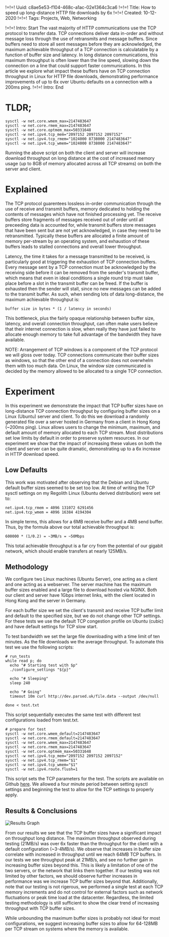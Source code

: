 !=!=! Uuid: c8ae5e53-f104-468c-a1ac-02e1364c3ca6
!=!=! Title: How to speed up long-distance HTTP file downloads by 6x
!=!=! Created: 10-12-2020
!=!=! Tags: Projects, Web, Networking 

!=!=! Intro: Start
The vast majority of HTTP communications use the TCP protocol to transfer data. TCP connections deliver data in-order and without message loss through the use of retransmits and message buffers. Since buffers need to store all sent messages before they are acknowledged, the maximum achievable throughput of a TCP connection is calculatable by a function of buffer size and latency. In long distance communications, this maximum throughput is often lower than the line speed, slowing down the connection on a line that could support faster communications. In this article we explore what impact these buffers have on TCP connection throughput in Linux for HTTP file downloads, demonstrating performance improvements of up to 6x over Ubuntu defaults on a connection with a 200ms ping.
!=!=! Intro: End

# TLDR; 

```
sysctl -w net.core.wmem_max=2147483647
sysctl -w net.core.rmem_max=2147483647
sysctl -w net.core.optmem_max=50331648
sysctl -w net.ipv4.tcp_mem="2097152 2097152 2097152"
sysctl -w net.ipv4.tcp_rmem="1024000 8738000 2147483647"
sysctl -w net.ipv4.tcp_wmem="1024000 8738000 2147483647"
```
Running the above script on both the client and server will increase download throughput on long distance at the cost of increased memory usage (up to 8GB of memory allocated across all TCP streams) on both the server and client.

# Explained

The TCP protocol guarentees lossless in-order communication through the use of receive and transmit buffers, memory dedicated to holding the contents of messages which have not finished processing yet. The receive buffers store fragments of messages received out of order until all preceeding data is accounted for, while transmit buffers store messages that have been sent but are not yet acknowledged, in case they need to be retransmitted. Typically these buffers are allocated a finite amount of memory per-stream by an operating system, and exhaustion of these buffers leads to stalled connections and overall lower throughput.

Latency, the time it takes for a message transmitted to be received, is particularly good at triggering the exhaustion of TCP connection buffers. Every message sent by a TCP connection must be acknowledged by the receiving side before it can be removed from the sender's transmit buffer, which means that even in ideal conditions a single round trip must take place before a slot in the transmit buffer can be freed. If the buffer is exhausted then the sender will stall, since no new messages can be added to the transmit buffer. As such, when sending lots of data long-distance, the maximum achievable throughput is:
```
buffer size in bytes * (1 / latency in seconds)
```
This bottleneck, plus the fairly opaque relationship between buffer size, latency, and overall connection throughput, can often make users believe that their internet connection is slow, when really they have just failed to allocate enough memory to take full advantage of the bandwidth they have available.

NOTE: Arrangement of TCP windows is a component of the TCP protocol we will gloss over today. TCP connections communicate their buffer sizes as windows, so that the other end of a connection does not overwhelm them with too much data. On Linux, the window size communicated is decided by the memory allowed to be allocated to a single TCP connection.

# Experiment

In this experiment we demonstrate the impact that TCP buffer sizes have on long-distance TCP connection throughput by configuring buffer sizes on a Linux (Ubuntu) server and client. To do this we download a randomly generated file over a server hosted in Germany from a client in Hong Kong (~200ms ping). Linux allows users to change the minimum, maximum, and default amount of memory allocated to each TCP stream. Most distributions set low limits by default in order to preserve system resources. In our experiment we show that the impact of increasing these values on both the client and server can be quite dramatic, demonstrating up to a 6x increase in HTTP download speed.

## Low Defaults

This work was motivated after observing that the Debian and Ubuntu default buffer sizes seemed to be set too low. At time of writing the TCP sysctl settings on my Regolith Linux (Ubuntu derived distribution) were set to:
```
net.ipv4.tcp_rmem = 4096 131072 6291456
net.ipv4.tcp_wmem = 4096 16384 4194304
```
In simple terms, this allows for a 6MB receive buffer and a 4MB send buffer. Thus, by the formula above our total achievable throughput is:
```
600000 * (1/0.2) = ~3MB/s = ~50Mbps
```
This total achievable throughput is a far cry from the potential of our gigabit network, which should enable transfers at nearly 125MB/s.

## Methodology

We configure two Linux machines (Ubuntu Server), one acting as a client and one acting as a webserver. The server machine has the maximum buffer sizes enabled and a large file to download hosted via NGINX. Both our client and server have 1Gbps internet links, with the client located in Hong Kong and the server in Germany.

For each buffer size we set the client's transmit and receive TCP buffer limit and default to the specified size, but we do not change other TCP settings. For these tests we use the default TCP congestion profile on Ubuntu (cubic) and have default settings for TCP slow start.

To test bandwidth we set the large file downloading with a time limit of ten minutes. As the file downloads we the average throughput. To automate this test we use the following scripts:
```
# run_tests
while read p; do
  echo "# Starting test with $p"
  ./configure_settings "${p}"

  echo "# Sleeping"
  sleep 240

  echo "# Going"
  timeout 10m curl http://dev.parsed.uk/file.data --output /dev/null

done < test.txt 
```
This script sequentially executes the same test with different test configurations loaded from test.txt.

```
# prepare for test
sysctl -w net.core.wmem_default=2147483647
sysctl -w net.core.rmem_default=2147483647
sysctl -w net.core.wmem_max=2147483647
sysctl -w net.core.rmem_max=2147483647
sysctl -w net.core.optmem_max=50331648
sysctl -w net.ipv4.tcp_mem="2097152 2097152 2097152"
sysctl -w net.ipv4.tcp_rmem="$1"
sysctl -w net.ipv4.tcp_wmem="$1"
sysctl -w net.ipv4.route.flush=1
```
This script sets the TCP parameters for the test. The scripts are available on Github [here](https://github.com/jawline/tcp-test-configuration). We allowed a four minute period between setting sysctl settings and beginning the test to allow for the TCP settings to properly apply.

## Results & Conclusions

![Results Graph](${{{img:tcp_graph.png}}})

From our results we see that the TCP buffer sizes have a significant impact on throughput long distance. The maximum throughput observed during testing (21MB/s) was over 6x faster than the throughput for the client with a default configuration (~3-4MB/s). We observe that increases in buffer size correlate with increased in throughput until we reach 64MB TCP buffers. In our tests we see throughput peak at 21MB/s, and see no further gain in increasing buffer sizes beyond this. This is likely a limitation of one of the two servers, or the network that links them together. If our testing was not limited by other factors, we should observe further increases in performance was we increase TCP buffer sizes beyond that. Additionally, note that our testing is not rigerous, we performed a single test at each TCP memory increments and do not control for external factors such as network fluctuations or peak time load at the datacenter. Regardless, the limited testing methodology is still sufficient to show the clear trend of increasing throughput with TCP buffer sizes.

While unbounding the maximum buffer sizes is probably not ideal for most configurations, we suggest increasing buffer sizes to allow for 64-128MB per TCP stream on systems where the memory is available. 
